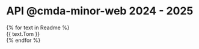 # API @cmda-minor-web 2024 - 2025

{% for text in Readme %} <br>
  {{ text.Tom }} <br>
{% endfor %}
